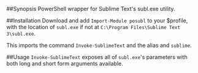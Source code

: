 ##Synopsis
PowerShell wrapper for Sublime Text's subl.exe utility.

##Installation
Download and add `Import-Module posubl` to your $profile, with the location of `subl.exe` if not at `C:\Program Files\Sublime Text 3\subl.exe`.

This imports the command `Invoke-SublimeText` and the alias and `sublime`.

##Usage
`Invoke-SublimeText` exposes all of `subl.exe`'s parameters with both long and short form arguments available.
